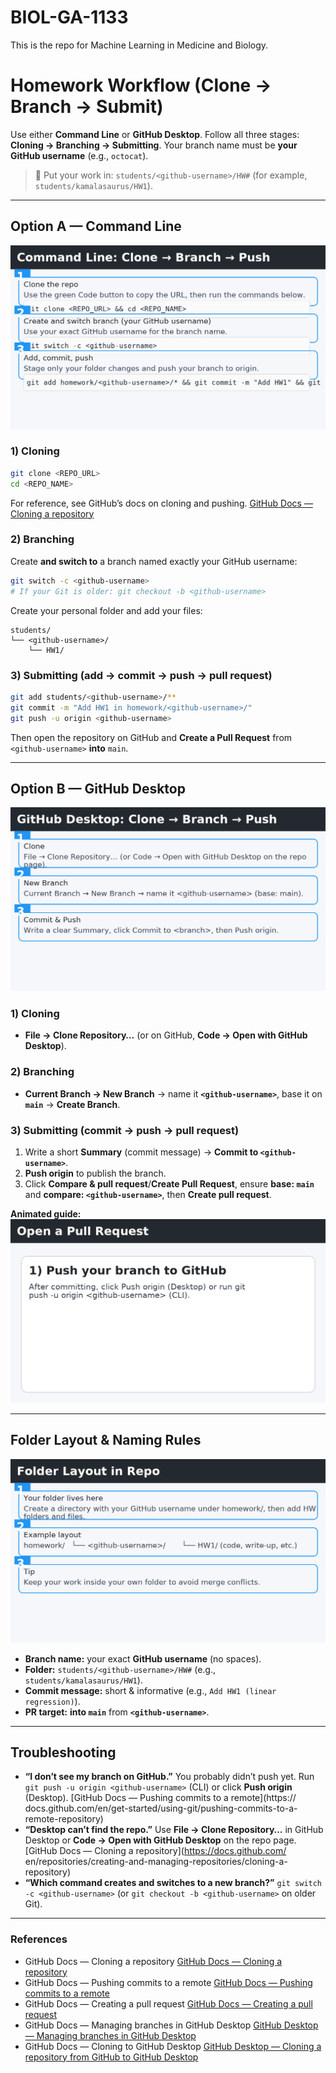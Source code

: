 # BIOL-GA-1133

This is the repo for Machine Learning in Medicine and Biology.

# Homework Workflow (Clone → Branch → Submit)

Use either **Command Line** or **GitHub Desktop**. Follow all three stages: **Cloning → Branching → Submitting**. Your branch name must be **your GitHub username** (e.g., `octocat`).

> 📁 Put your work in: `students/<github-username>/HW#` (for example, `students/kamalasaurus/HW1`).

---

## Option A — Command Line

![CLI overview](./assets/cli_clone_branch_push.png)

### 1) Cloning
```bash
git clone <REPO_URL>
cd <REPO_NAME>
```
For reference, see GitHub’s docs on cloning and pushing. [GitHub Docs — Cloning a repository](https://docs.github.com/en/repositories/creating-and-managing-repositories/cloning-a-repository)

### 2) Branching
Create **and switch to** a branch named exactly your GitHub username:
```bash
git switch -c <github-username>
# If your Git is older: git checkout -b <github-username>
```

Create your personal folder and add your files:
```
students/
└── <github-username>/
    └── HW1/
```

### 3) Submitting (add → commit → push → pull request)
```bash
git add students/<github-username>/**
git commit -m "Add HW1 in homework/<github-username>/"
git push -u origin <github-username>
```
Then open the repository on GitHub and **Create a Pull Request** from `<github-username>` **into** `main`.

---

## Option B — GitHub Desktop

![Desktop overview](./assets/desktop_clone_branch_push.png)

### 1) Cloning
- **File → Clone Repository…** (or on GitHub, **Code → Open with GitHub Desktop**).

### 2) Branching
- **Current Branch → New Branch** → name it **`<github-username>`**, base it on **`main`** → **Create Branch**.

### 3) Submitting (commit → push → pull request)
1. Write a short **Summary** (commit message) → **Commit to `<github-username>`**.
2. **Push origin** to publish the branch.
3. Click **Compare & pull request**/**Create Pull Request**, ensure **base: `main`** and **compare: `<github-username>`**, then **Create pull request**.

**Animated guide:**
![Create PR animation](./assets/create_pr.gif)

---

## Folder Layout & Naming Rules

![Folder structure](./assets/folder_structure.png)

- **Branch name:** your exact **GitHub username** (no spaces).
- **Folder:** `students/<github-username>/HW#` (e.g., `students/kamalasaurus/HW1`).
- **Commit message:** short & informative (e.g., `Add HW1 (linear regression)`).
- **PR target:** **into `main`** from **`<github-username>`**.

---

## Troubleshooting

- **“I don’t see my branch on GitHub.”** You probably didn’t push yet. Run `git push -u origin <github-username>` (CLI) or click **Push origin** (Desktop). [GitHub Docs — Pushing commits to a remote](https://
 docs.github.com/en/get-started/using-git/pushing-commits-to-a-remote-repository)
- **“Desktop can’t find the repo.”** Use **File → Clone Repository…** in GitHub Desktop or **Code → Open with GitHub Desktop** on the repo page. [GitHub Docs — Cloning a repository](https://docs.github.com/
 en/repositories/creating-and-managing-repositories/cloning-a-repository)
- **“Which command creates and switches to a new branch?”** `git switch -c <github-username>` (or `git checkout -b <github-username>` on older Git).

---

### References
- GitHub Docs — Cloning a repository [GitHub Docs — Cloning a repository](https://docs.github.com/en/repositories/creating-and-managing-repositories/cloning-a-repository)
- GitHub Docs — Pushing commits to a remote [GitHub Docs — Pushing commits to a remote](https://docs.github.com/en/get-started/using-git/pushing-commits-to-a-remote-repository)
- GitHub Docs — Creating a pull request [GitHub Docs — Creating a pull request](https://docs.github.com/en/pull-requests/collaborating-with-pull-requests/proposing-changes-to-your-work-with-pull-requests/creating-a-pull-request)
- GitHub Docs — Managing branches in GitHub Desktop [GitHub Desktop — Managing branches in GitHub Desktop](https://docs.github.com/en/desktop/making-changes-in-a-branch/managing-branches-in-github-desktop)
- GitHub Docs — Cloning to GitHub Desktop [GitHub Desktop — Cloning a repository from GitHub to GitHub Desktop](https://docs.github.com/en/desktop/adding-and-cloning-repositories/cloning-a-repository-from-github-to-github-desktop)
